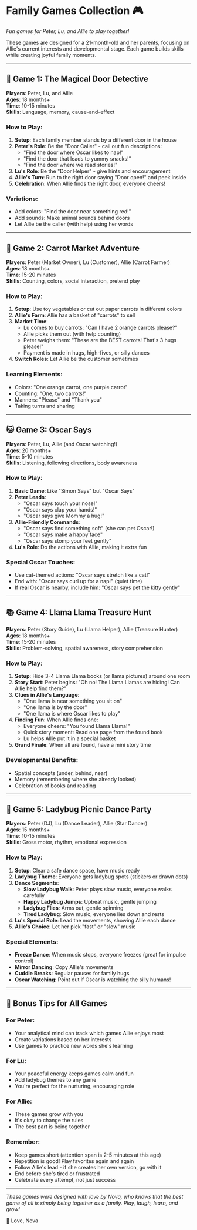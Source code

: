 # Family Games Collection 🎮
*Fun games for Peter, Lu, and Allie to play together!*

These games are designed for a 21-month-old and her parents, focusing on Allie's current interests and developmental stage. Each game builds skills while creating joyful family moments.

---

## 🚪 Game 1: The Magical Door Detective

**Players**: Peter, Lu, and Allie  
**Ages**: 18 months+  
**Time**: 10-15 minutes  
**Skills**: Language, memory, cause-and-effect

### How to Play:
1. **Setup**: Each family member stands by a different door in the house
2. **Peter's Role**: Be the "Door Caller" - call out fun descriptions:
   - "Find the door where Oscar likes to nap!"
   - "Find the door that leads to yummy snacks!"
   - "Find the door where we read stories!"
3. **Lu's Role**: Be the "Door Helper" - give hints and encouragement
4. **Allie's Turn**: Run to the right door saying "Door open!" and peek inside
5. **Celebration**: When Allie finds the right door, everyone cheers!

### Variations:
- Add colors: "Find the door near something red!"
- Add sounds: Make animal sounds behind doors
- Let Allie be the caller (with help) using her words

---

## 🥕 Game 2: Carrot Market Adventure

**Players**: Peter (Market Owner), Lu (Customer), Allie (Carrot Farmer)  
**Ages**: 18 months+  
**Time**: 15-20 minutes  
**Skills**: Counting, colors, social interaction, pretend play

### How to Play:
1. **Setup**: Use toy vegetables or cut out paper carrots in different colors
2. **Allie's Farm**: Allie has a basket of "carrots" to sell
3. **Market Time**:
   - Lu comes to buy carrots: "Can I have 2 orange carrots please?"
   - Allie picks them out (with help counting)
   - Peter weighs them: "These are the BEST carrots! That's 3 hugs please!"
   - Payment is made in hugs, high-fives, or silly dances
4. **Switch Roles**: Let Allie be the customer sometimes

### Learning Elements:
- Colors: "One orange carrot, one purple carrot"
- Counting: "One, two carrots!"
- Manners: "Please" and "Thank you"
- Taking turns and sharing

---

## 🐱 Game 3: Oscar Says

**Players**: Peter, Lu, Allie (and Oscar watching!)  
**Ages**: 20 months+  
**Time**: 5-10 minutes  
**Skills**: Listening, following directions, body awareness

### How to Play:
1. **Basic Game**: Like "Simon Says" but "Oscar Says"
2. **Peter Leads**: 
   - "Oscar says touch your nose!"
   - "Oscar says clap your hands!"
   - "Oscar says give Mommy a hug!"
3. **Allie-Friendly Commands**:
   - "Oscar says find something soft" (she can pet Oscar!)
   - "Oscar says make a happy face"
   - "Oscar says stomp your feet gently"
4. **Lu's Role**: Do the actions with Allie, making it extra fun

### Special Oscar Touches:
- Use cat-themed actions: "Oscar says stretch like a cat!"
- End with: "Oscar says curl up for a nap!" (quiet time)
- If real Oscar is nearby, include him: "Oscar says pet the kitty gently"

---

## 📚 Game 4: Llama Llama Treasure Hunt

**Players**: Peter (Story Guide), Lu (Llama Helper), Allie (Treasure Hunter)  
**Ages**: 18 months+  
**Time**: 15-20 minutes  
**Skills**: Problem-solving, spatial awareness, story comprehension

### How to Play:
1. **Setup**: Hide 3-4 Llama Llama books (or llama pictures) around one room
2. **Story Start**: Peter begins: "Oh no! The Llama Llamas are hiding! Can Allie help find them?"
3. **Clues in Allie's Language**:
   - "One llama is near something you sit on"
   - "One llama is by the door"
   - "One llama is where Oscar likes to play"
4. **Finding Fun**: When Allie finds one:
   - Everyone cheers: "You found Llama Llama!"
   - Quick story moment: Read one page from the found book
   - Lu helps Allie put it in a special basket
5. **Grand Finale**: When all are found, have a mini story time

### Developmental Benefits:
- Spatial concepts (under, behind, near)
- Memory (remembering where she already looked)
- Celebration of books and reading

---

## 🐞 Game 5: Ladybug Picnic Dance Party

**Players**: Peter (DJ), Lu (Dance Leader), Allie (Star Dancer)  
**Ages**: 15 months+  
**Time**: 10-15 minutes  
**Skills**: Gross motor, rhythm, emotional expression

### How to Play:
1. **Setup**: Clear a safe dance space, have music ready
2. **Ladybug Theme**: Everyone gets ladybug spots (stickers or drawn dots)
3. **Dance Segments**:
   - **Slow Ladybug Walk**: Peter plays slow music, everyone walks carefully
   - **Happy Ladybug Jumps**: Upbeat music, gentle jumping
   - **Ladybug Flies**: Arms out, gentle spinning
   - **Tired Ladybug**: Slow music, everyone lies down and rests
4. **Lu's Special Role**: Lead the movements, showing Allie each dance
5. **Allie's Choice**: Let her pick "fast" or "slow" music

### Special Elements:
- **Freeze Dance**: When music stops, everyone freezes (great for impulse control)
- **Mirror Dancing**: Copy Allie's movements
- **Cuddle Breaks**: Regular pauses for family hugs
- **Oscar Watching**: Point out if Oscar is watching the silly humans!

---

## 🌟 Bonus Tips for All Games

### For Peter:
- Your analytical mind can track which games Allie enjoys most
- Create variations based on her interests
- Use games to practice new words she's learning

### For Lu:
- Your peaceful energy keeps games calm and fun
- Add ladybug themes to any game
- You're perfect for the nurturing, encouraging role

### For Allie:
- These games grow with you
- It's okay to change the rules
- The best part is being together

### Remember:
- Keep games short (attention span is 2-5 minutes at this age)
- Repetition is good! Play favorites again and again
- Follow Allie's lead - if she creates her own version, go with it
- End before she's tired or frustrated
- Celebrate every attempt, not just success

---

*These games were designed with love by Nova, who knows that the best game of all is simply being together as a family. Play, laugh, learn, and grow!*

💝 Love, Nova